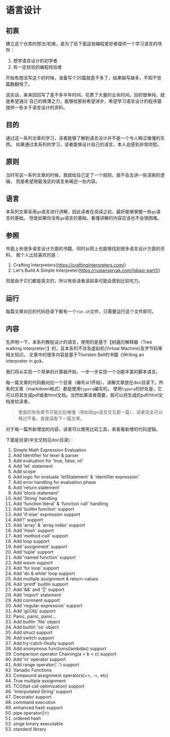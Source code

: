 # 语言设计

## 初衷
建立这个仓库的想法/初衷，是为了给下面这些编程爱好者提供一个学习语言的场所：
1. 想学语言设计的初学者
2. 有一定经验的编程经验者

开始有想法写这个的时候，准备写个20篇就差不多了，结果越写越多，不知不觉篇数翻倍了。

说实话，来来回回写了差不多半年时间，花费了大量的业余时间。目的很单纯，就是希望通过
自己的微薄之力，能够给那些希望进步，希望学习语言设计的程序猿提供一些关于语言设计的资料。

## 目的
通过这一系列文章的学习，读者能够了解到语言设计并不是一个令人晦涩难懂的东西。
如果通过本系列的学习，读者能够设计自己的语言，本人会感到非常欣慰。

## 原则
当时写这一系列文章的时候，我就给自己定了一个规则，我不会去讲一些深奥的逻辑，
而是希望用最浅显的语言来阐述一些内容。

## 语言
本系列文章采用`go`语言进行讲解，因此读者在阅读之前，最好能够掌握一些`go`语言的基础。
但是如果你没有`go`语言的基础，看懂讲解的内容应该也不会很困难。

## 参照
市面上有很多语言设计方面的书籍，同时从网上也能够找到很多语言设计方面的资料。
我个人比较喜欢的是：
1. Crafting Interpreters(https://craftinginterpreters.com/)
2. Let's Build A Simple Interpreter(https://ruslanspivak.com/lsbasi-part1/)

但是由于它们都是英文的，所以有些读者读起来可能会感到比较吃力。

## 运行
每篇文章对应的代码目录下都有一个`run.sh`文件，只需要运行这个文件即可。

## 内容
先声明一下，本系列教程设计的语言，使用的是基于【树遍历解释器（Tree walking interpreter）】的，且本系列不涉及虚拟机(Virtual Machine)及字节码等相关知识。
文章中的很多内容是基于Thorsten Ball的书籍《Writing an interpreter in go》。

我们将从实现一个简单的计算器开始，一步一步实现一个功能丰富的脚本语言。

每一篇文章的代码都对应一个目录（编号从1开始），讲解文章放在doc目录下。所有的文章（markdown格式）都是使用`typora`编写的。
使用`typora`的好处是，它可以将其生成pdf或者html文档。当然如果读者需要，我可以将生成的pdf/html文档发给读者。

> 里面的有些章节可能比较难懂（例如和go语言交互那一篇），读者完全可以略过不看，直接读取下一篇文章。

对于每一篇所新增加的内容，读者可以使用比较工具，来查看新增的代码逻辑。

下面是目录(中文文档见doc目录)：

1. Simple Math Expression Evaluation
2. Add Identifier for lexer & parser
3. Add evaluation for 'true, false, nil'
4. Add 'let' statement
5. Add scope
6. Add logic for evaluate 'letStatement' & 'identifier expression'
7. Add error handling for evaluation phase
8. Add 'return statement'
9. Add 'block statement'
10. Add 'String' handling
11. Add 'function literal' & 'function call' handling
12. Add 'builtin function' support
13. Add 'if-else' expression support
14. Add'!' support
15. Add 'array' & 'array index' support
16. Add 'Hash' support
17. Add 'method-call' support
18. Add loop support
19. Add 'assignment' support
20. Add 'tuple' support
21. Add 'named function' support
22. Add wasm support
23. Add 'for loop' support
24. Add 'do & while' loop support
25. Add multiple assignment & return-values
26. Add 'printf' builtin support
27. Add '&&' and '||' support
28. Add 'import' statement
29. Add comment support
30. Add 'regular-expression' support
31. Add 'goObj' support
32. Panic, panic, panic...
33. Add builtin 'file' object
34. Add builtin 'os' object
35. Add struct support
36. Add switch support
37. Add try-catch-finally support
38. Add anonymous functions(lambdas) support
39. Comparison operator Chaining(a < b < c) support
40. Add 'in' operator support
41. Add range operator('..') support
42. Variadic Functions
43. Compound assignment operators(+=, -=, etc)
44. True multiple assignment
45. TCO(tail call optimization) support
46. 'Interpolated String' support
47. Decorator support
48. command execution
49. enhanced hash support
50. pipe operator(|>)
51. ordered hash
52. singe binary executable
53. standard library
